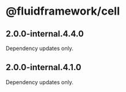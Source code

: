 # @fluidframework/cell

## 2.0.0-internal.4.4.0

Dependency updates only.

## 2.0.0-internal.4.1.0

Dependency updates only.
